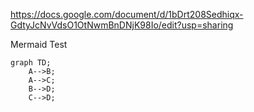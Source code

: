 https://docs.google.com/document/d/1bDrt208Sedhiqx-GdtyJcNvVdsO1OtNwmBnDNjK98Io/edit?usp=sharing

Mermaid Test
```mermaid
graph TD;
    A-->B;
    A-->C;
    B-->D;
    C-->D;

